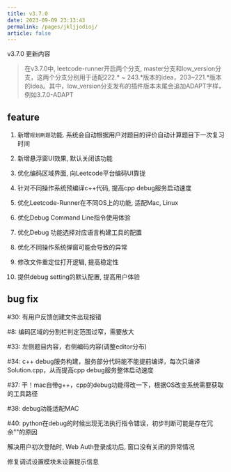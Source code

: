 ```yaml
---
title: v3.7.0
date: 2023-09-09 23:13:43
permalink: /pages/jkljjodioj/
article: false
---
```



v3.7.0 更新内容

> 在v3.7.0中, leetcode-runner开启两个分支, master分支和low_version分支，这两个分支分别用于适配222.* ~ 243.*版本的idea，203~221.*版本的idea。其中，low_version分支发布的插件版本末尾会追加ADAPT字样，例如3.7.0-ADAPT

## feature

1. 新增`规划刷题`功能. 系统会自动根据用户对题目的评价自动计算题目下一次复习时间

2. 新增悬浮窗UI效果, 默认关闭该功能

3. 优化编码区域界面, 向Leetcode平台编码UI靠拢

4. 针对不同操作系统预编译c++代码, 提高cpp debug服务启动速度

5. 优化Leetcode-Runner在不同OS上的功能, 适配Mac, Linux

6. 优化Debug Command Line指令使用体验

7. 优化Debug 功能选择对应语言构建工具的配置

8. 优化不同操作系统弹窗可能会导致的异常

9. 修改文件重定位打开逻辑, 提高稳定性

10. 提供debug setting的默认配置, 提高用户体验

## bug fix

#30: 有用户反馈创建文件出现报错

#8: 编码区域的分割栏判定范围过窄，需要放大

#33: 左侧题目内容，右侧编码内容(调整editor分布)

#34: c++ debug服务构建，服务部分代码能不能提前编译，每次只编译Solution.cpp，从而提高cpp debug服务整体启动速度

#37: 干！mac自带g++，cpp的debug功能得改一下，根据OS改变系统需要获取的工具路径

#38: debug功能适配MAC

#40: python在debug的时候出现无法执行指令错误，初步判断可能是存在冗余""的原因 

解决用户初次登陆时, Web Auth登录成功后, 窗口没有关闭的异常情况

修复调试设置模块未设置提示信息